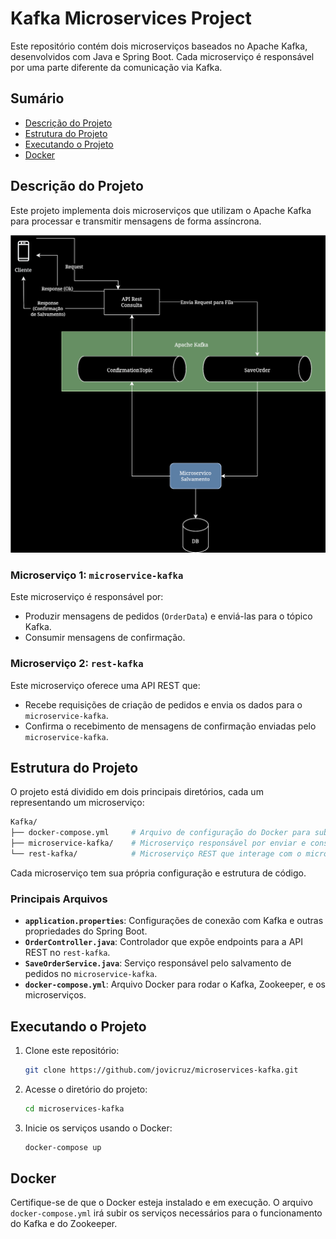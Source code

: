 
# Kafka Microservices Project
Este repositório contém dois microserviços baseados no Apache Kafka, desenvolvidos com Java e Spring Boot. Cada microserviço é responsável por uma parte diferente da comunicação via Kafka.

## Sumário
- [Descrição do Projeto](#descrição-do-projeto)
- [Estrutura do Projeto](#estrutura-do-projeto)
- [Executando o Projeto](#executando-o-projeto)
- [Docker](#docker)

## Descrição do Projeto
Este projeto implementa dois microserviços que utilizam o Apache Kafka para processar e transmitir mensagens de forma assíncrona.

![Alt text here](diagram.svg)

### Microserviço 1: `microservice-kafka`

Este microserviço é responsável por:
- Produzir mensagens de pedidos (`OrderData`) e enviá-las para o tópico Kafka.
- Consumir mensagens de confirmação.

### Microserviço 2: `rest-kafka`
Este microserviço oferece uma API REST que:
- Recebe requisições de criação de pedidos e envia os dados para o `microservice-kafka`.
- Confirma o recebimento de mensagens de confirmação enviadas pelo `microservice-kafka`.

## Estrutura do Projeto

O projeto está dividido em dois principais diretórios, cada um representando um microserviço:

```bash
Kafka/
├── docker-compose.yml     # Arquivo de configuração do Docker para subir o ambiente completo.
├── microservice-kafka/    # Microserviço responsável por enviar e consumir mensagens do Kafka.
└── rest-kafka/            # Microserviço REST que interage com o microservice-kafka.
```

Cada microserviço tem sua própria configuração e estrutura de código.

### Principais Arquivos

- **`application.properties`**: Configurações de conexão com Kafka e outras propriedades do Spring Boot.
- **`OrderController.java`**: Controlador que expõe endpoints para a API REST no `rest-kafka`.
- **`SaveOrderService.java`**: Serviço responsável pelo salvamento de pedidos no `microservice-kafka`.
- **`docker-compose.yml`**: Arquivo Docker para rodar o Kafka, Zookeeper, e os microserviços.

## Executando o Projeto

1. Clone este repositório:
   ```bash
   git clone https://github.com/jovicruz/microservices-kafka.git
   ```
2. Acesse o diretório do projeto:
   ```bash
   cd microservices-kafka
   ```
3. Inicie os serviços usando o Docker:
   ```bash
   docker-compose up
   ```

## Docker

Certifique-se de que o Docker esteja instalado e em execução. O arquivo `docker-compose.yml` irá subir os serviços necessários para o funcionamento do Kafka e do Zookeeper.

